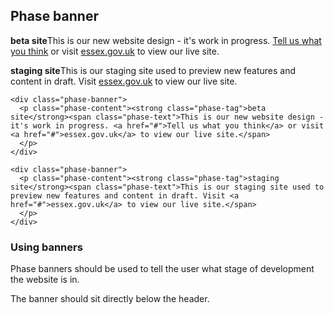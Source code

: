 ## Phase banner

<div class="phase-banner">
  <p class="phase-content"><strong class="phase-tag">beta site</strong><span class="phase-text">This is our new website design - it's work in progress. <a href="#">Tell us what you think</a> or visit <a href="#">essex.gov.uk</a> to view our live site.</span>
  </p>
</div>

<div class="phase-banner">
  <p class="phase-content"><strong class="phase-tag">staging site</strong><span class="phase-text">This is our staging site used to preview new features and content in draft. Visit <a href="#">essex.gov.uk</a> to view our live site.</span>
  </p>
</div>

    <div class="phase-banner">
      <p class="phase-content"><strong class="phase-tag">beta site</strong><span class="phase-text">This is our new website design - it's work in progress. <a href="#">Tell us what you think</a> or visit <a href="#">essex.gov.uk</a> to view our live site.</span>
      </p>
    </div>

    <div class="phase-banner">
      <p class="phase-content"><strong class="phase-tag">staging site</strong><span class="phase-text">This is our staging site used to preview new features and content in draft. Visit <a href="#">essex.gov.uk</a> to view our live site.</span>
      </p>
    </div>

### Using banners

Phase banners should be used to tell the user what stage of development the website is in.

The banner should sit directly below the header.

